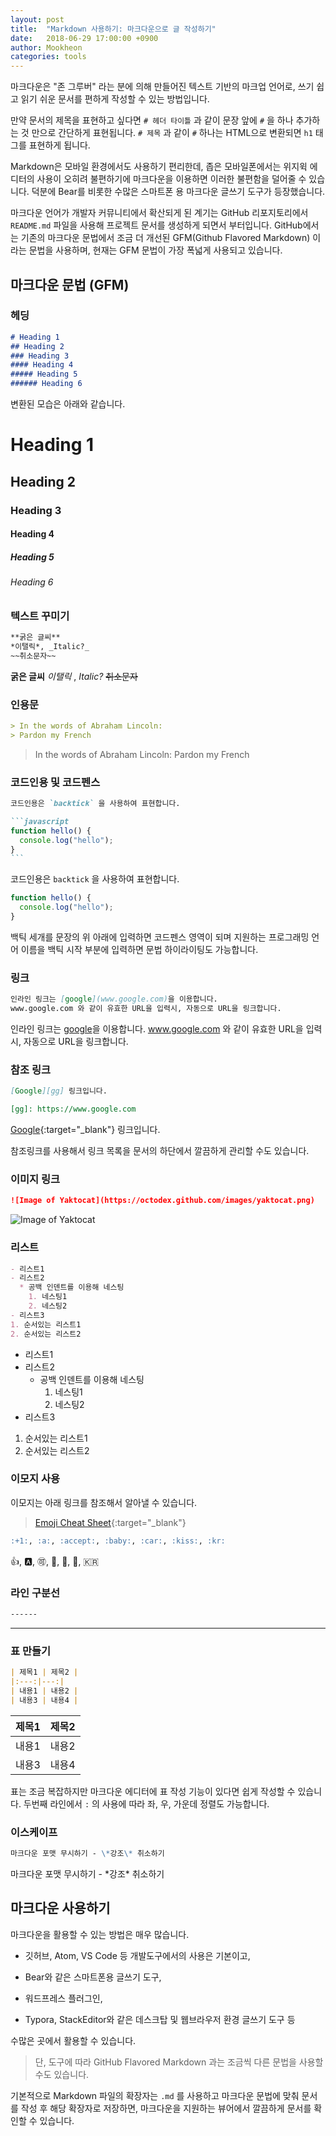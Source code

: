```yaml
---
layout: post
title:  "Markdown 사용하기: 마크다운으로 글 작성하기"
date:   2018-06-29 17:00:00 +0900
author: Mookheon
categories: tools
---
```




마크다운은 "존 그루버" 라는 분에 의해 만들어진 텍스트 기반의 마크업 언어로, 쓰기 쉽고 읽기 쉬운 문서를 편하게 작성할 수 있는 방법입니다.

만약 문서의 제목을 표현하고 싶다면 `# 헤더 타이틀` 과 같이 문장 앞에 `#` 을 하나 추가하는 것 만으로 간단하게 표현됩니다. `# 제목` 과 같이 `#` 하나는 HTML으로 변환되면 `h1` 태그를 표현하게 됩니다.

Markdown은 모바일 환경에서도 사용하기 편리한데, 좁은 모바일폰에서는 위지윅 에디터의 사용이 오히려 불편하기에 마크다운을 이용하면 이러한 불편함을 덜어줄 수 있습니다. 덕분에 Bear를 비롯한 수많은 스마트폰 용 마크다운 글쓰기 도구가 등장했습니다.

마크다운 언어가 개발자 커뮤니티에서 확산되게 된 계기는 GitHub 리포지토리에서 `README.md` 파일을 사용해 프로젝트 문서를 생성하게 되면서 부터입니다. GitHub에서는 기존의 마크다운 문법에서 조금 더 개선된 GFM(Github Flavored Markdown) 이라는 문법을 사용하며, 현재는 GFM 문법이 가장 폭넓게 사용되고 있습니다.



## 마크다운 문법 (GFM)

### 헤딩

```markdown
# Heading 1
## Heading 2
### Heading 3
#### Heading 4
##### Heading 5
###### Heading 6
```

변환된 모습은 아래와 같습니다.

# Heading 1

## Heading 2
### Heading 3
#### Heading 4
##### Heading 5
###### Heading 6





### 텍스트 꾸미기

```markdown
**굵은 글씨**
*이탤릭*, _Italic?_
~~취소문자~~
```

**굵은 글씨**
*이탤릭* , _Italic?_
~~취소문자~~





### 인용문

```markdown
> In the words of Abraham Lincoln:
> Pardon my French
```

> In the words of Abraham Lincoln:
> Pardon my French





### 코드인용 및 코드펜스

~~~markdown
코드인용은 `backtick` 을 사용하여 표현합니다.

```javascript
function hello() {
  console.log("hello");
}
```
~~~

코드인용은 `backtick` 을 사용하여 표현합니다.

```javascript
function hello() {
  console.log("hello");
}
```

백틱 세개를 문장의 위 아래에 입력하면 코드펜스 영역이 되며 지원하는 프로그래밍 언어 이름을 백틱 시작 부분에 입력하면 문법 하이라이팅도 가능합니다.





### 링크

```markdown
인라인 링크는 [google](www.google.com)을 이용합니다.
www.google.com 와 같이 유효한 URL을 입력시, 자동으로 URL을 링크합니다.
```

인라인 링크는 [google](www.google.com)을 이용합니다. 
www.google.com 와 같이 유효한 URL을 입력시, 자동으로 URL을 링크합니다.



### 참조 링크

```markdown
[Google][gg] 링크입니다.

[gg]: https://www.google.com
```

[Google][gg]{:target="_blank"} 링크입니다.

[gg]: https://www.google.com

참조링크를 사용해서 링크 목록을 문서의 하단에서 깔끔하게 관리할 수도 있습니다.





### 이미지 링크

```markdown
![Image of Yaktocat](https://octodex.github.com/images/yaktocat.png)
```

![Image of Yaktocat](https://octodex.github.com/images/yaktocat.png) 





### 리스트

```markdown
- 리스트1
- 리스트2
  * 공백 인덴트를 이용해 네스팅
    1. 네스팅1
    2. 네스팅2
- 리스트3
1. 순서있는 리스트1
2. 순서있는 리스트2
```

- 리스트1
- 리스트2
  - 공백 인덴트를 이용해 네스팅
    1. 네스팅1
    2. 네스팅2
- 리스트3

1. 순서있는 리스트1
2. 순서있는 리스트2





### 이모지 사용

이모지는 아래 링크를 참조해서 알아낼 수 있습니다.

>  [Emoji Cheat Sheet](https://www.webpagefx.com/tools/emoji-cheat-sheet/){:target="_blank"}

```markdown
:+1:, :a:, :accept:, :baby:, :car:, :kiss:, :kr:
```

👍, 🅰️, 🉑, 👶, 🚗, 💋, 🇰🇷





### 라인 구분선

```markdown
------
```

------





### 표 만들기

```markdown
| 제목1 | 제목2 |
|:---:|---:|
| 내용1 | 내용2 |
| 내용3 | 내용4 |
```

| 제목1 | 제목2 |
| :---: | ----: |
| 내용1 | 내용2 |
| 내용3 | 내용4 |

표는 조금 복잡하지만 마크다운 에디터에 표 작성 기능이 있다면 쉽게 작성할 수 있습니다. 두번째 라인에서 `:` 의 사용에 따라 좌, 우, 가운데 정렬도 가능합니다.





### 이스케이프

```markdown
마크다운 포맷 무시하기 - \*강조\* 취소하기
```

마크다운 포맷 무시하기 - \*강조\* 취소하기





## 마크다운 사용하기

마크다운을 활용할 수 있는 방법은 매우 많습니다. 

- 깃허브, Atom, VS Code 등 개발도구에서의 사용은 기본이고, 

- Bear와 같은 스마트폰용 글쓰기 도구, 

- 워드프레스 플러그인, 

- Typora, StackEditor와 같은 데스크탑 및 웹브라우저 환경 글쓰기 도구 등

수많은 곳에서 활용할 수 있습니다.

> 단, 도구에 따라 GitHub Flavored Markdown 과는 조금씩 다른 문법을 사용할 수도 있습니다.



기본적으로 Markdown 파일의 확장자는 `.md` 를 사용하고 마크다운 문법에 맞춰 문서를 작성 후 해당 확장자로 저장하면, 마크다운을 지원하는 뷰어에서 깔끔하게 문서를 확인할 수 있습니다.


